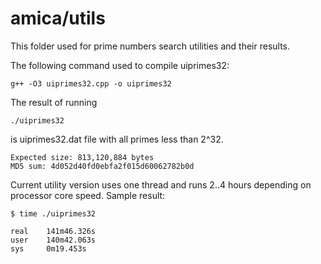# amica/utils
This folder used for prime numbers search utilities and their results.

The following command used to compile uiprimes32:

    g++ -O3 uiprimes32.cpp -o uiprimes32

The result of running

    ./uiprimes32

is uiprimes32.dat file with all primes less than 2^32.

    Expected size: 813,120,884 bytes
    MD5 sum: 4d052d40fd0ebfa2f015d60062782b0d

Current utility version uses one thread and runs 2..4 hours depending on processor core speed.
Sample result:

    $ time ./uiprimes32

    real    141m46.326s
    user    140m42.063s
    sys     0m19.453s
